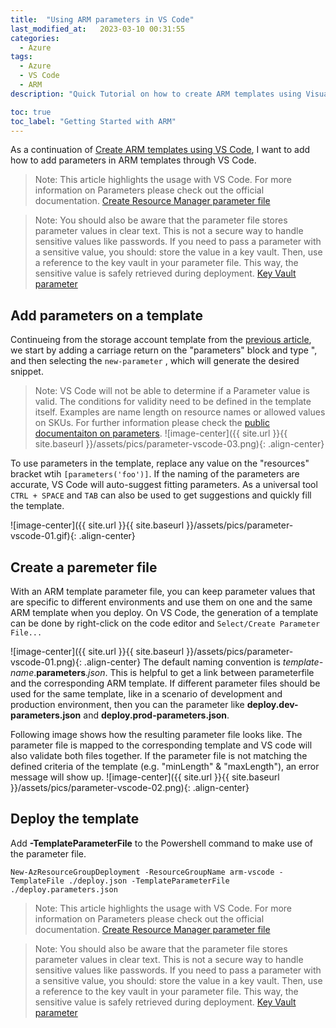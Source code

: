 ```yaml
---
title:  "Using ARM parameters in VS Code"
last_modified_at:   2023-03-10 00:31:55
categories: 
  - Azure
tags:
  - Azure
  - VS Code
  - ARM
description: "Quick Tutorial on how to create ARM templates using Visual Studio Code part 2"

toc: true
toc_label: "Getting Started with ARM"
---
```


As a continuation of [Create ARM templates using VS Code](https://tommyshau.com/azure/Create-ARM-templates-using-Visual-Studio-Code/), I want to add how to add parameters in ARM templates through VS Code.

> Note: 
> This article highlights the usage with VS Code. For more information on Parameters please check out the official documentation.
> [Create Resource Manager parameter file](https://learn.microsoft.com/en-us/azure/azure-resource-manager/templates/parameter-files)

> Note: 
> You should also be aware that the parameter file stores parameter values in clear text. This is not a secure way to handle sensitive values like passwords. If you need to pass a parameter with a sensitive value, you should: store the value in a key vault. Then, use a reference to the key vault in your parameter file. This way, the sensitive value is safely retrieved during deployment.
> [Key Vault parameter](https://learn.microsoft.com/en-us/azure/azure-resource-manager/templates/key-vault-parameter?tabs=azure-cli)

## Add parameters on a template
<!--add steps-->
Continueing from the storage account template from the [previous article](https://tommyshau.com/azure/Create-ARM-templates-using-Visual-Studio-Code/), we start by adding a carriage return on the "parameters" block and type ", and then selecting the ````new-parameter```` , which will generate the desired snippet. 

> Note: VS Code will not be able to determine if a Parameter value is valid. The conditions for validity need to be defined in the template itself. Examples are name length on resource names or allowed values on SKUs. For further information please check the [public documentaiton on parameters](https://learn.microsoft.com/en-us/azure/azure-resource-manager/templates/parameter-files).
![image-center]({{ site.url }}{{ site.baseurl }}/assets/pics/parameter-vscode-03.png){: .align-center}

To use parameters in the template, replace any value on the "resources" bracket wtih ````[parameters('foo')]````.
If the naming of the parameters are accurate, VS Code will auto-suggest fitting parameters. 
As a universal tool ````CTRL + SPACE```` and ````TAB```` can also be used to get suggestions and quickly fill the template.

![image-center]({{ site.url }}{{ site.baseurl }}/assets/pics/parameter-vscode-01.gif){: .align-center}
## Create a paremeter file

With an ARM template parameter file, you can keep parameter values that are specific to different environments and use them on one and the same ARM template when you deploy. 
On VS Code, the generation of a template can be done by right-click on the code editor and ````Select/Create Parameter File...````

![image-center]({{ site.url }}{{ site.baseurl }}/assets/pics/parameter-vscode-01.png){: .align-center}
The default naming convention is  *template-name*.**parameters**.*json*. This is helpful to get a link between parameterfile and the corresponding ARM template. If different parameter files should be used for the same template, like in a scenario of development and production environment, then you can the parameter like **deploy.dev-parameters.json** and **deploy.prod-parameters.json**. 

Following image shows how the resulting parameter file looks like. 
The parameter file is mapped to the corresponding template and VS code will also validate both files together. If the parameter file is not matching the defined criteria of the template (e.g. "minLength" & "maxLength"), an error message will show up. 
![image-center]({{ site.url }}{{ site.baseurl }}/assets/pics/parameter-vscode-02.png){: .align-center}


## Deploy the template

Add **-TemplateParameterFile** to the Powershell command to make use of the parameter file.

```
New-AzResourceGroupDeployment -ResourceGroupName arm-vscode -TemplateFile ./deploy.json -TemplateParameterFile ./deploy.parameters.json
```



> Note: 
> This article highlights the usage with VS Code. For more information on Parameters please check out the official documentation.
> [Create Resource Manager parameter file](https://learn.microsoft.com/en-us/azure/azure-resource-manager/templates/parameter-files)

> Note: 
> You should also be aware that the parameter file stores parameter values in clear text. This is not a secure way to handle sensitive values like passwords. If you need to pass a parameter with a sensitive value, you should: store the value in a key vault. Then, use a reference to the key vault in your parameter file. This way, the sensitive value is safely retrieved during deployment.
> [Key Vault parameter](https://learn.microsoft.com/en-us/azure/azure-resource-manager/templates/key-vault-parameter?tabs=azure-cli)
